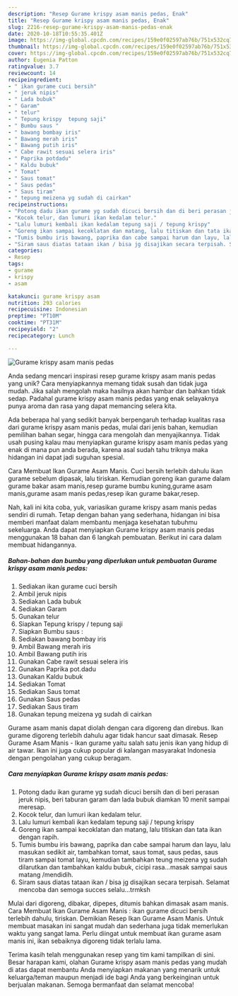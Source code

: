 ```yaml
---
description: "Resep Gurame krispy asam manis pedas, Enak"
title: "Resep Gurame krispy asam manis pedas, Enak"
slug: 2216-resep-gurame-krispy-asam-manis-pedas-enak
date: 2020-10-18T10:55:35.401Z
image: https://img-global.cpcdn.com/recipes/159e0f02597ab76b/751x532cq70/gurame-krispy-asam-manis-pedas-foto-resep-utama.jpg
thumbnail: https://img-global.cpcdn.com/recipes/159e0f02597ab76b/751x532cq70/gurame-krispy-asam-manis-pedas-foto-resep-utama.jpg
cover: https://img-global.cpcdn.com/recipes/159e0f02597ab76b/751x532cq70/gurame-krispy-asam-manis-pedas-foto-resep-utama.jpg
author: Eugenia Patton
ratingvalue: 3.7
reviewcount: 14
recipeingredient:
- " ikan gurame cuci bersih"
- " jeruk nipis"
- " Lada bubuk"
- " Garam"
- " telur"
- " Tepung krispy  tepung saji"
- " Bumbu saus "
- " bawang bombay iris"
- " Bawang merah iris"
- " Bawang putih iris"
- " Cabe rawit sesuai selera iris"
- " Paprika potdadu"
- " Kaldu bubuk"
- " Tomat"
- " Saus tomat"
- " Saus pedas"
- " Saus tiram"
- " tepung meizena yg sudah di cairkan"
recipeinstructions:
- "Potong dadu ikan gurame yg sudah dicuci bersih dan di beri perasan jeruk nipis, beri taburan garam dan lada bubuk diamkan 10 menit sampai meresap."
- "Kocok telur, dan lumuri ikan kedalam telur."
- "Lalu lumuri kembali ikan kedalam tepung saji / tepung krispy"
- "Goreng ikan sampai kecoklatan dan matang, lalu titiskan dan tata ikan dengan rapih."
- "Tumis bumbu iris bawang, paprika dan cabe sampai harum dan layu, lalu masukan sedikit air, tambahkan tomat, saus tomat, saus pedas, saus tiram sampai tomat layu, kemudian tambahkan teung meizena yg sudah dilarutkan dan tambahkan kaldu bubuk, cicipi rasa...masak sampai saus matang /mendidih."
- "Siram saus diatas tataan ikan / bisa jg disajikan secara terpisah. Selamat mencoba dan semoga succes selalu...trmksh"
categories:
- Resep
tags:
- gurame
- krispy
- asam

katakunci: gurame krispy asam 
nutrition: 293 calories
recipecuisine: Indonesian
preptime: "PT10M"
cooktime: "PT31M"
recipeyield: "2"
recipecategory: Lunch

---
```



![Gurame krispy asam manis pedas](https://img-global.cpcdn.com/recipes/159e0f02597ab76b/751x532cq70/gurame-krispy-asam-manis-pedas-foto-resep-utama.jpg)

Anda sedang mencari inspirasi resep gurame krispy asam manis pedas yang unik? Cara menyiapkannya memang tidak susah dan tidak juga mudah. Jika salah mengolah maka hasilnya akan hambar dan bahkan tidak sedap. Padahal gurame krispy asam manis pedas yang enak selayaknya punya aroma dan rasa yang dapat memancing selera kita.

Ada beberapa hal yang sedikit banyak berpengaruh terhadap kualitas rasa dari gurame krispy asam manis pedas, mulai dari jenis bahan, kemudian pemilihan bahan segar, hingga cara mengolah dan menyajikannya. Tidak usah pusing kalau mau menyiapkan gurame krispy asam manis pedas yang enak di mana pun anda berada, karena asal sudah tahu triknya maka hidangan ini dapat jadi suguhan spesial.

Cara Membuat Ikan Gurame Asam Manis. Cuci bersih terlebih dahulu ikan gurame sebelum dipasak, lalu tiriskan. Kemudian goreng ikan gurame dalam gurame bakar asam manis,resep gurame bumbu kuning,gurame asam manis,gurame asam manis pedas,resep ikan gurame bakar,resep.


Nah, kali ini kita coba, yuk, variasikan gurame krispy asam manis pedas sendiri di rumah. Tetap dengan bahan yang sederhana, hidangan ini bisa memberi manfaat dalam membantu menjaga kesehatan tubuhmu sekeluarga. Anda dapat menyiapkan Gurame krispy asam manis pedas menggunakan 18 bahan dan 6 langkah pembuatan. Berikut ini cara dalam membuat hidangannya.

<!--inarticleads1-->

##### Bahan-bahan dan bumbu yang diperlukan untuk pembuatan Gurame krispy asam manis pedas:

1. Sediakan  ikan gurame cuci bersih
1. Ambil  jeruk nipis
1. Sediakan  Lada bubuk
1. Sediakan  Garam
1. Gunakan  telur
1. Siapkan  Tepung krispy / tepung saji
1. Siapkan  Bumbu saus :
1. Sediakan  bawang bombay iris
1. Ambil  Bawang merah iris
1. Ambil  Bawang putih iris
1. Gunakan  Cabe rawit sesuai selera iris
1. Gunakan  Paprika pot.dadu
1. Gunakan  Kaldu bubuk
1. Sediakan  Tomat
1. Sediakan  Saus tomat
1. Gunakan  Saus pedas
1. Sediakan  Saus tiram
1. Gunakan  tepung meizena yg sudah di cairkan


Gurame asam manis dapat diolah dengan cara digoreng dan direbus. Ikan gurame digoreng terlebih dahulu agar tidak hancur saat dimasak. Resep Gurame Asam Manis - Ikan gurame yaitu salah satu jenis ikan yang hidup di air tawar. Ikan ini juga cukup popular di kalangan masyarakat Indonesia dengan pengolahan yang cukup beragam. 

<!--inarticleads2-->

##### Cara menyiapkan Gurame krispy asam manis pedas:

1. Potong dadu ikan gurame yg sudah dicuci bersih dan di beri perasan jeruk nipis, beri taburan garam dan lada bubuk diamkan 10 menit sampai meresap.
1. Kocok telur, dan lumuri ikan kedalam telur.
1. Lalu lumuri kembali ikan kedalam tepung saji / tepung krispy
1. Goreng ikan sampai kecoklatan dan matang, lalu titiskan dan tata ikan dengan rapih.
1. Tumis bumbu iris bawang, paprika dan cabe sampai harum dan layu, lalu masukan sedikit air, tambahkan tomat, saus tomat, saus pedas, saus tiram sampai tomat layu, kemudian tambahkan teung meizena yg sudah dilarutkan dan tambahkan kaldu bubuk, cicipi rasa...masak sampai saus matang /mendidih.
1. Siram saus diatas tataan ikan / bisa jg disajikan secara terpisah. Selamat mencoba dan semoga succes selalu...trmksh


Mulai dari digoreng, dibakar, dipepes, ditumis bahkan dimasak asam manis. Cara Membuat Ikan Gurame Asam Manis : ikan gurame dicuci bersih terlebih dahulu, tiriskan. Demikian Resep Ikan Gurame Asam Manis. Untuk membuat masakan ini sangat mudah dan sederhana juga tidak memerlukan waktu yang sangat lama. Perlu diingat untuk membuat ikan gurame asam manis ini, ikan sebaiknya digoreng tidak terlalu lama. 

Terima kasih telah menggunakan resep yang tim kami tampilkan di sini. Besar harapan kami, olahan Gurame krispy asam manis pedas yang mudah di atas dapat membantu Anda menyiapkan makanan yang menarik untuk keluarga/teman maupun menjadi ide bagi Anda yang berkeinginan untuk berjualan makanan. Semoga bermanfaat dan selamat mencoba!
